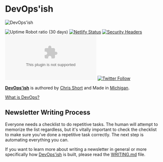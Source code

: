 # DevOps'ish

![DevOps'ish](static/img/DevOpsish-Wide.png)

![Uptime Robot ratio (30 days)](https://img.shields.io/uptimerobot/ratio/m781812229-c71af32b561915c8c6cc6667)
[![Netlify Status](https://api.netlify.com/api/v1/badges/18041430-d7ea-497d-b4d7-3b212d12502a/deploy-status)](https://app.netlify.com/sites/devopsish/deploys)
[![Security Headers](https://img.shields.io/security-headers?url=https%3A%2F%2Fdevopsish.com)](https://securityheaders.com/?q=https%3A%2F%2Fdevopsish.com&followRedirects=on)
[![Mozilla HTTP Observatory Grade](https://img.shields.io/mozilla-observatory/grade/devopsish.com?publish)](https://observatory.mozilla.org/analyze/devopsish.com)
[![Twitter Follow](https://img.shields.io/twitter/follow/ChrisShort?style=social)](https://twitter.com/ChrisShort)

[**DevOps'ish**](https://devopsish.com) is authored by [Chris Short](https://chrisshort.net/) and Made in [Michigan](https://www.michigan.org/).

[What is DevOps?](https://devopsish.com/what-is-devops/)

## Newsletter Writing Process

Everyone needs a checklist to do repetitive tasks. The human will attempt to memorize the list regardless, but it's vitally important to check the checklist to make sure you've done a repetitive task correctly. The next step is automating everything you can.

If you want to learn more about writing a newsletter in general or more specifically how [DevOps'ish](https://devopsish.com/) is built, please read the [WRITING.md](WRITING.md) file.
